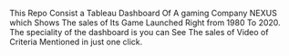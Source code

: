 This Repo Consist a Tableau Dashboard Of A gaming Company NEXUS which Shows The sales of Its Game Launched Right from 1980 To 2020. The speciality of the dashboard is you can See The sales of Video of Criteria Mentioned in just one click.

